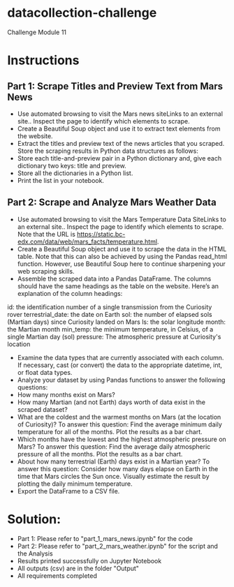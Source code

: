 # datacollection-challenge
Challenge Module 11


# Instructions

## Part 1: Scrape Titles and Preview Text from Mars News

 - Use automated browsing to visit the Mars news siteLinks to an external site.. Inspect the page to identify which elements to scrape.
 - Create a Beautiful Soup object and use it to extract text elements from the website.
 - Extract the titles and preview text of the news articles that you scraped. Store the scraping results in Python data structures as follows:
 - Store each title-and-preview pair in a Python dictionary and, give each dictionary two keys: title and preview.
 - Store all the dictionaries in a Python list.
 - Print the list in your notebook.

## Part 2: Scrape and Analyze Mars Weather Data

 - Use automated browsing to visit the Mars Temperature Data SiteLinks to an external site.. Inspect the page to identify which elements to scrape. Note that the URL is https://static.bc-edx.com/data/web/mars_facts/temperature.html.
 - Create a Beautiful Soup object and use it to scrape the data in the HTML table. Note that this can also be achieved by using the Pandas read_html function. However, use Beautiful Soup here to continue sharpening your web scraping skills.
 - Assemble the scraped data into a Pandas DataFrame. The columns should have the same headings as the table on the website. Here’s an explanation of the column headings:

id: the identification number of a single transmission from the Curiosity rover
terrestrial_date: the date on Earth
sol: the number of elapsed sols (Martian days) since Curiosity landed on Mars
ls: the solar longitude
month: the Martian month
min_temp: the minimum temperature, in Celsius, of a single Martian day (sol)
pressure: The atmospheric pressure at Curiosity's location

 - Examine the data types that are currently associated with each column. If necessary, cast (or convert) the data to the appropriate datetime, int, or float data types.
 - Analyze your dataset by using Pandas functions to answer the following questions:
 - How many months exist on Mars?
 - How many Martian (and not Earth) days worth of data exist in the scraped dataset?
 - What are the coldest and the warmest months on Mars (at the location of Curiosity)? To answer this question: Find the average minimum daily temperature for all of the months. Plot the results as a bar chart.
 - Which months have the lowest and the highest atmospheric pressure on Mars? To answer this question: Find the average daily atmospheric pressure of all the months. Plot the results as a bar chart.
 - About how many terrestrial (Earth) days exist in a Martian year? To answer this question: Consider how many days elapse on Earth in the time that Mars circles the Sun once. Visually estimate the result by plotting the daily minimum temperature.
 - Export the DataFrame to a CSV file.

# Solution: 

 - Part 1: Please refer to "part_1_mars_news.ipynb" for the code
 - Part 2: Please refer to "part_2_mars_weather.ipynb" for the script and the Analysis
 - Results printed successfully on Jupyter Notebook
 - All outputs (csv) are in the folder "Output"
 - All requirements completed

